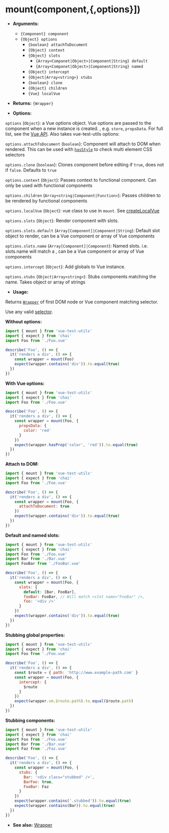 # mount(component,{,options}])

- **Arguments:**

  - `{Component} component`
  - `{Object} options`
    - `{boolean} attachToDocument`
    - `{Object} context`
    - `{Object} slots`  
        - `{Array<Componet|Object>|Component|String} default`  
        - `{Array<Componet|Object>|Component|String} named`  
    - `{Object} intercept`
    - `{Object|Array<string>} stubs`
    - `{boolean} clone`
    - `{Object} children`
    - `{Vue} localVue`

- **Returns:** `{Wrapper}`

- **Options:**

`options` (`Object`): a Vue options object. Vue options are passed to the component when a new instance is created. , e.g. `store`, `propsData`. For full list, see the [Vue API](https://vuejs.org/v2/api/). Also takes vue-test-utils options:

`options.attachToDocument` (`boolean`): Component will attach to DOM when rendered. This can be used with [`hasStyle`](/api/wrapper/hasStyle.md) to check multi element CSS selectors

`options.clone` (`boolean`): Clones component before editing if `true`, does not if `false`. Defaults to `true`

`options.context` (`Object`): Passes context to functional component. Can only be used with functional components

`options.children` (`Array<string|Component|Function>`): Passes children to be rendered by functional components

`options.localVue` (`Object`): vue class to use in `mount`. See [createLocalVue](/api/createLocalVue.md)

`options.slots` (`Object`): Render component with slots.

`options.slots.default` (`Array[Component]|Component|String`): Default slot object to render, can be a Vue component or array of Vue components

`options.slots.name` (`Array[Component]|Component`): Named slots. i.e. slots.name will match a <slot name="name" />, can be a Vue component or array of Vue components

`options.intercept` (`Object`): Add globals to Vue instance.

`options.stubs` (`Object|Array<string>`): Stubs components matching the name. Takes object or array of strings

- **Usage:**

Returns [`Wrapper`](/api/wrapper/README.md) of first DOM node or Vue component matching selector. 

Use any valid [selector](/api/selectors.md).

**Without options:**

```js
import { mount } from 'vue-test-utils'
import { expect } from 'chai'
import Foo from './Foo.vue'

describe('Foo', () => {
  it('renders a div', () => {
    const wrapper = mount(Foo)
    expect(wrapper.contains('div')).to.equal(true)
  })
})
```
**With Vue options:**

```js
import { mount } from 'vue-test-utils'
import { expect } from 'chai'
import Foo from './Foo.vue'

describe('Foo', () => {
  it('renders a div', () => {
    const wrapper = mount(Foo, {
      propsData: {
        color: 'red'
      }
    })
    expect(wrapper.hasProp('color', 'red')).to.equal(true)
  })
})
```

**Attach to DOM:**

```js
import { mount } from 'vue-test-utils'
import { expect } from 'chai'
import Foo from './Foo.vue'

describe('Foo', () => {
  it('renders a div', () => {
    const wrapper = mount(Foo, {
      attachToDocument: true
    })
    expect(wrapper.contains('div')).to.equal(true)
  })
})
```
**Default and named slots:**

```js
import { mount } from 'vue-test-utils'
import { expect } from 'chai'
import Foo from './Foo.vue'
import Bar from './Bar.vue'
import FooBar from './FooBar.vue'

describe('Foo', () => {
  it('renders a div', () => {
    const wrapper = mount(Foo, {
      slots: {
        default: [Bar, FooBar],
        fooBar: FooBar, // Will match <slot name="FooBar" />,
        foo: '<div />'
      }
    })
    expect(wrapper.contains('div')).to.equal(true)
  })
})
```

**Stubbing global properties:**

```js
import { mount } from 'vue-test-utils'
import { expect } from 'chai'
import Foo from './Foo.vue'

describe('Foo', () => {
  it('renders a div', () => {
    const $route = { path: 'http://www.example-path.com' }
    const wrapper = mount(Foo, {
      intercept: {
        $route
      }
    })
    expect(wrapper.vm.$route.path).to.equal($route.path)
  })
})
```

**Stubbing components:**

```js
import { mount } from 'vue-test-utils'
import { expect } from 'chai'
import Foo from './Foo.vue'
import Bar from './Bar.vue'
import Faz from './Faz.vue'

describe('Foo', () => {
  it('renders a div', () => {
    const wrapper = mount(Foo, {
      stubs: {
        Bar: '<div class="stubbed" />',
        BarFoo: true,
        FooBar: Faz
      }
    })
    expect(wrapper.contains('.stubbed')).to.equal(true)
    expect(wrapper.contains(Bar)).to.equal(true)
  })
})
```

- **See also:** [Wrapper](/api/wrapper/README.md)
